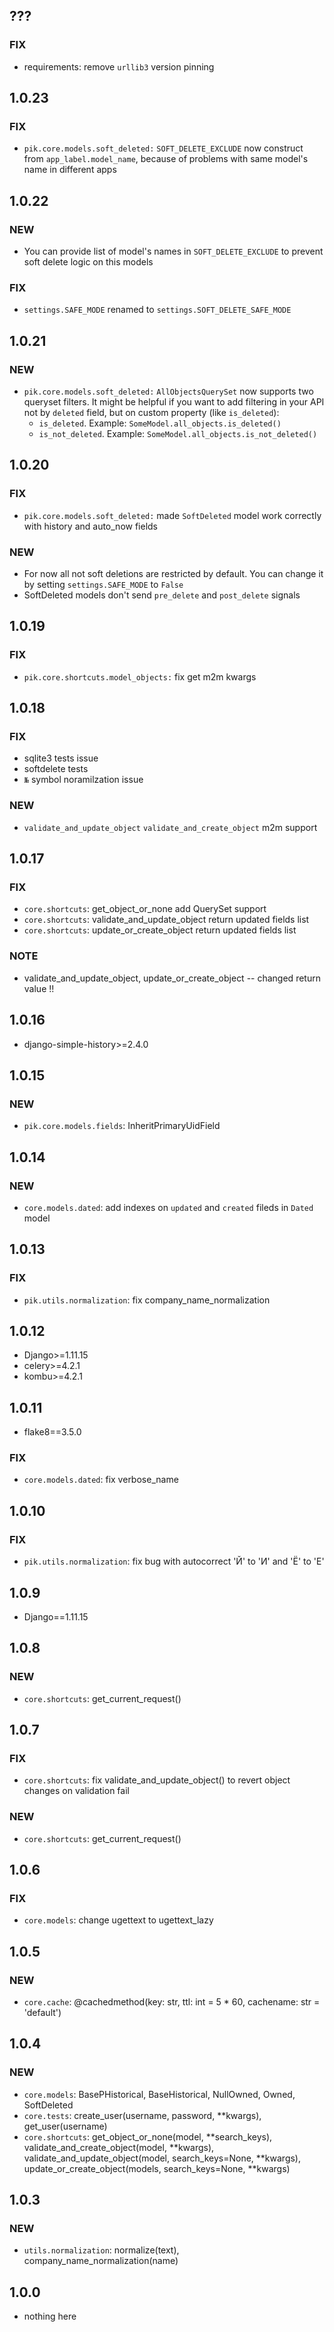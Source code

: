 ## ??? ##

### FIX ###

- requirements: remove `urllib3` version pinning

## 1.0.23 ##

### FIX ###

- `pik.core.models.soft_deleted:` `SOFT_DELETE_EXCLUDE` now construct
from `app_label.model_name`, because of problems with same model's name in different apps

## 1.0.22 ##

### NEW ###

- You can provide list of model's names in `SOFT_DELETE_EXCLUDE` to prevent soft delete logic on this models

### FIX ###

- `settings.SAFE_MODE` renamed to `settings.SOFT_DELETE_SAFE_MODE`

## 1.0.21 ##

### NEW ###

+ `pik.core.models.soft_deleted:` `AllObjectsQuerySet` now supports two queryset filters. It might be helpful
if you want to add filtering in your API not by `deleted` field, but on custom property (like `is_deleted`):
    + `is_deleted`. Example: `SomeModel.all_objects.is_deleted()`
    + `is_not_deleted`. Example: `SomeModel.all_objects.is_not_deleted()`

## 1.0.20 ##

### FIX ###

- `pik.core.models.soft_deleted:` made `SoftDeleted` model work correctly with history and auto_now fields

### NEW ###

- For now all not soft deletions are restricted by default. You can change it by setting `settings.SAFE_MODE` to `False`
- SoftDeleted models don't send `pre_delete` and `post_delete` signals

## 1.0.19 ##

### FIX ###

 - `pik.core.shortcuts.model_objects:` fix get m2m kwargs

## 1.0.18 ##

### FIX ###

 - sqlite3 tests issue
 - softdelete tests
 - `№` symbol noramilzation issue
 
 ### NEW ###
 
 - `validate_and_update_object` `validate_and_create_object` m2m support

## 1.0.17 ##

### FIX ###

 - `core.shortcuts`: get_object_or_none add QuerySet support
 - `core.shortcuts`: validate_and_update_object return updated fields list
 - `core.shortcuts`: update_or_create_object return updated fields list

### NOTE ###

 - validate_and_update_object, update_or_create_object -- changed return value !!

## 1.0.16 ##

 - django-simple-history>=2.4.0

## 1.0.15 ##

### NEW ###

 - `pik.core.models.fields`: InheritPrimaryUidField

## 1.0.14 ##

### NEW ###

 - `core.models.dated`: add indexes on `updated` and `created` fileds in `Dated` model

## 1.0.13 ##

### FIX ###

 - `pik.utils.normalization`: fix company_name_normalization

## 1.0.12 ##

 - Django>=1.11.15
 - celery>=4.2.1
 - kombu>=4.2.1

## 1.0.11 ##

 - flake8==3.5.0

### FIX ###

 - `core.models.dated`: fix verbose_name

## 1.0.10 ##

### FIX ###

 - `pik.utils.normalization`: fix bug with autocorrect 'Й' to 'И' and 'Ё' to 'Е'

## 1.0.9 ##

 - Django==1.11.15

## 1.0.8 ##

### NEW ###

 - `core.shortcuts`: get_current_request()

## 1.0.7 ##

### FIX ###

 - `core.shortcuts`: fix validate_and_update_object() to revert object changes on validation fail

### NEW ###

 - `core.shortcuts`: get_current_request()

## 1.0.6 ##

### FIX ###

 - `core.models`: change ugettext to ugettext_lazy

## 1.0.5 ##

### NEW ###

 - `core.cache`: @cachedmethod(key: str, ttl: int = 5 * 60, cachename: str = 'default')

## 1.0.4 ##

### NEW ###

 - `core.models`: BasePHistorical, BaseHistorical, NullOwned, Owned, SoftDeleted
 - `core.tests`: create_user(username, password, **kwargs), get_user(username)
 - `core.shortcuts`: get_object_or_none(model, **search_keys), validate_and_create_object(model, **kwargs), validate_and_update_object(model, search_keys=None, **kwargs), update_or_create_object(models, search_keys=None, **kwargs)

## 1.0.3 ##

### NEW ###

 - `utils.normalization`: normalize(text), company_name_normalization(name)

## 1.0.0 ##

 - nothing here
